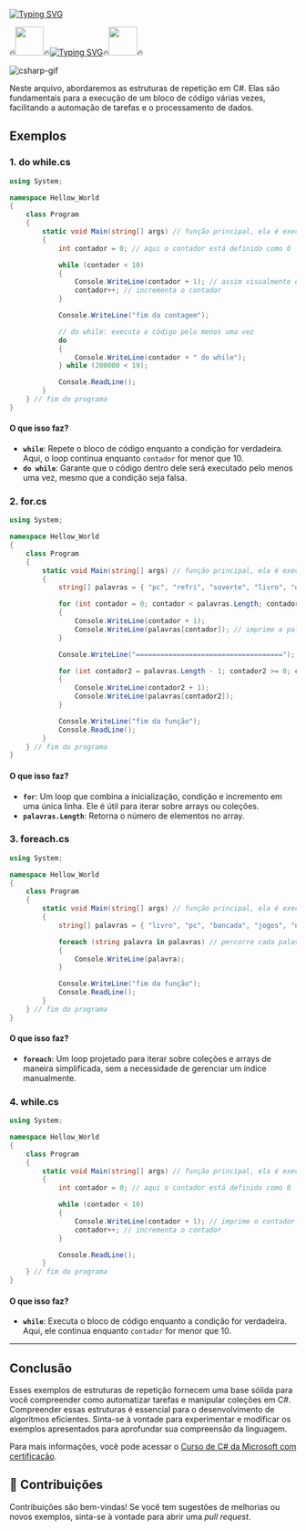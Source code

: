 [![Typing SVG](https://readme-typing-svg.herokuapp.com?font=Oswald&weight=500&size=30&pause=1000&color=007ACC&width=435&lines=Seja+Bem+Vindo;Bora+Aprender+C%23)](https://git.io/typing-svg)

🔥<img align="margin-rigth: 100px;" src="https://media1.tenor.com/m/JNzoGnuhWKkAAAAC/elmo-fire.gif" width="50" height="50">🔥[![Typing SVG](https://readme-typing-svg.herokuapp.com?font=Oswald&weight=500&size=30&pause=1000&color=007ACC&center=true&vCenter=true&width=435&lines=Estruturas+de+Repetição+em+C%23+)](https://git.io/typing-svg)🔥<img align="margin-left: 100px;" src="https://media1.tenor.com/m/JNzoGnuhWKkAAAAC/elmo-fire.gif" width="50" height="50">🔥

![csharp-gif](https://media1.tenor.com/m/cX92mi1p-NYAAAAd/coding-anime.gif)

Neste arquivo, abordaremos as estruturas de repetição em C#. Elas são fundamentais para a execução de um bloco de código várias vezes, facilitando a automação de tarefas e o processamento de dados.

## Exemplos

### 1. **do while.cs**

```csharp
using System;

namespace Hellow_World
{
    class Program
    {
        static void Main(string[] args) // função principal, ela é executada primeiro
        {
            int contador = 0; // aqui o contador está definido como 0

            while (contador < 10)
            {
                Console.WriteLine(contador + 1); // assim visualmente ele vai contar a partir do um
                contador++; // incrementa o contador
            }

            Console.WriteLine("fim da contagem");

            // do while: executa o código pelo menos uma vez
            do
            {
                Console.WriteLine(contador + " do while");
            } while (200000 < 19);

            Console.ReadLine();
        }
    } // fim do programa
}
```

#### O que isso faz?
- **`while`**: Repete o bloco de código enquanto a condição for verdadeira. Aqui, o loop continua enquanto `contador` for menor que 10.
- **`do while`**: Garante que o código dentro dele será executado pelo menos uma vez, mesmo que a condição seja falsa. 

### 2. **for.cs**

```csharp
using System;

namespace Hellow_World
{
    class Program
    {
        static void Main(string[] args) // função principal, ela é executada primeiro
        {
            string[] palavras = { "pc", "refri", "soverte", "livro", "dinosauro" };

            for (int contador = 0; contador < palavras.Length; contador++) // percorre o array
            {
                Console.WriteLine(contador + 1);
                Console.WriteLine(palavras[contador]); // imprime a palavra correspondente
            }

            Console.WriteLine("====================================");

            for (int contador2 = palavras.Length - 1; contador2 >= 0; contador2--) // percorre o array ao contrário
            {
                Console.WriteLine(contador2 + 1);
                Console.WriteLine(palavras[contador2]);
            }

            Console.WriteLine("fim da função");
            Console.ReadLine();
        }
    } // fim do programa
}
```

#### O que isso faz?
- **`for`**: Um loop que combina a inicialização, condição e incremento em uma única linha. Ele é útil para iterar sobre arrays ou coleções.
- **`palavras.Length`**: Retorna o número de elementos no array.

### 3. **foreach.cs**

```csharp
using System;

namespace Hellow_World
{
    class Program
    {
        static void Main(string[] args) // função principal, ela é executada primeiro
        {
            string[] palavras = { "livro", "pc", "bancada", "jogos", "notebook" };

            foreach (string palavra in palavras) // percorre cada palavra no array
            {
                Console.WriteLine(palavra);
            }

            Console.WriteLine("fim da função");
            Console.ReadLine();
        }
    } // fim do programa
}
```

#### O que isso faz?
- **`foreach`**: Um loop projetado para iterar sobre coleções e arrays de maneira simplificada, sem a necessidade de gerenciar um índice manualmente.

### 4. **while.cs**

```csharp
using System;

namespace Hellow_World
{
    class Program
    {
        static void Main(string[] args) // função principal, ela é executada primeiro
        {
            int contador = 0; // aqui o contador está definido como 0

            while (contador < 10)
            {
                Console.WriteLine(contador + 1); // imprime o contador incrementado
                contador++; // incrementa o contador
            }

            Console.ReadLine();
        }
    } // fim do programa
}
```

#### O que isso faz?
- **`while`**: Executa o bloco de código enquanto a condição for verdadeira. Aqui, ele continua enquanto `contador` for menor que 10.

---

## Conclusão

Esses exemplos de estruturas de repetição fornecem uma base sólida para você compreender como automatizar tarefas e manipular coleções em C#. Compreender essas estruturas é essencial para o desenvolvimento de algoritmos eficientes. Sinta-se à vontade para experimentar e modificar os exemplos apresentados para aprofundar sua compreensão da linguagem.

Para mais informações, você pode acessar o [Curso de C# da Microsoft com certificação](https://learn.microsoft.com/pt-br/training/paths/get-started-c-sharp-part-1/).

## 🤝 Contribuições

Contribuições são bem-vindas! Se você tem sugestões de melhorias ou novos exemplos, sinta-se à vontade para abrir uma *pull request*.
